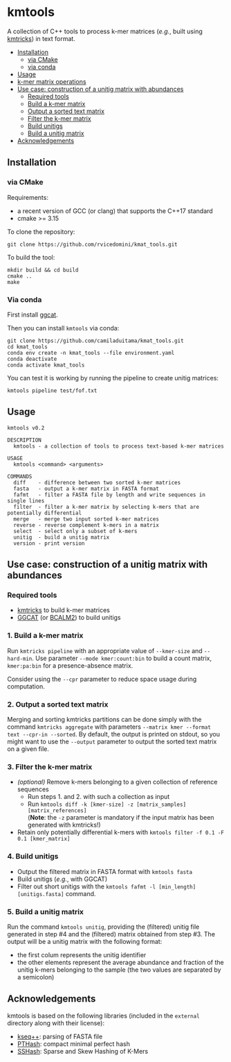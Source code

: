 # kmtools

A collection of C++ tools to process k-mer matrices (_e.g._, built using [kmtricks](https://github.com/tlemane/kmtricks)) in text format.

+ [Installation](#installation)
  - [via CMake](#via-cmake)
  - [via conda](#via-conda)
+ [Usage](#usage)
+ [k-mer matrix operations](#k-mer-matrix-operations)
+ [Use case: construction of a unitig matrix with abundances](#unitig-matrix-construction-pipeline)
    - [Required tools](#required-tools)
    - [Build a k-mer matrix](#1-build-a-k-mer-matrix)
    - [Output a sorted text matrix](#2-output-a-sorted-text-matrix)
    - [Filter the k-mer matrix](#3-filter-the-k-mer-matrix)
    - [Build unitigs](#4-build-unitigs)
    - [Build a unitig matrix](#5-build-a-unitig-matrix)
+ [Acknowledgements](#acknowledgements)

## Installation
### via CMake

Requirements:
 - a recent version of GCC (or clang) that supports the C++17 standard
 - cmake >= 3.15

To clone the repository:
```
git clone https://github.com/rvicedomini/kmat_tools.git
```

To build the tool:
```
mkdir build && cd build
cmake ..
make
```
### Via conda
First install [ggcat](https://github.com/algbio/ggcat?tab=readme-ov-file#installation).

Then you can install `kmtools` via conda:
```
git clone https://github.com/camiladuitama/kmat_tools.git
cd kmat_tools
conda env create -n kmat_tools --file environment.yaml
conda deactivate
conda activate kmat_tools

```
You can test it is working by running the pipeline to create unitig matrices:

```
kmtools pipeline test/fof.txt
```

## Usage

```
kmtools v0.2

DESCRIPTION
  kmtools - a collection of tools to process text-based k-mer matrices

USAGE
  kmtools <command> <arguments>

COMMANDS
  diff    - difference between two sorted k-mer matrices
  fasta   - output a k-mer matrix in FASTA format
  fafmt   - filter a FASTA file by length and write sequences in single lines
  filter  - filter a k-mer matrix by selecting k-mers that are potentially differential
  merge   - merge two input sorted k-mer matrices
  reverse - reverse complement k-mers in a matrix
  select  - select only a subset of k-mers
  unitig  - build a unitig matrix
  version - print version
```

## Use case: construction of a unitig matrix with abundances

### Required tools

* [kmtricks](https://github.com/tlemane/kmtricks) to build k-mer matrices
* [GGCAT](https://github.com/algbio/ggcat) (or [BCALM2](https://github.com/GATB/bcalm)) to build unitigs

### 1. Build a k-mer matrix

Run `kmtricks pipeline` with an appropriate value of `--kmer-size` and `--hard-min`. Use parameter `--mode kmer:count:bin` to build a count matrix, `kmer:pa:bin` for a presence-absence matrix. 

Consider using the `--cpr` parameter to reduce space usage during computation.

### 2. Output a sorted text matrix

Merging and sorting kmtricks partitions can be done simply with the command `kmtricks aggregate` with parameters `--matrix kmer --format text --cpr-in --sorted`. By default, the output is printed on stdout, so you might want to use the `--output` parameter to output the sorted text matrix on a given file.

### 3. Filter the k-mer matrix

* _(optional)_ Remove k-mers belonging to a given collection of reference sequences
    + Run steps 1. and 2. with such a collection as input
    + Run `kmtools diff -k [kmer-size] -z [matrix_samples] [matrix_references]` <br/>(__Note__: the `-z` parameter is mandatory if the input matrix has been generated with kmtricks!)
* Retain only potentially differential k-mers with `kmtools filter -f 0.1 -F 0.1 [kmer_matrix]`

### 4. Build unitigs

* Output the filtered matrix in FASTA format with `kmtools fasta`
* Build unitigs (_e.g._, with GGCAT)
* Filter out short unitigs with the `kmtools fafmt -l [min_length] [unitigs.fasta]` command.

### 5. Build a unitig matrix

Run the command `kmtools unitig`, providing the (filtered) unitig file generated in step #4 and the (filtered) matrix obtained from step #3.
The output will be a unitig matrix with the following format:
- the first colum represents the unitig identifier
- the other elements represent the average abundance and fraction of the unitig k-mers belonging to the sample (the two values are separated by a semicolon)

## Acknowledgements

kmtools is based on the following libraries (included in the `external` directory along with their license):

- [kseq++](https://github.com/cartoonist/kseqpp): parsing of FASTA file
- [PTHash](https://github.com/jermp/pthash): compact minimal perfect hash
- [SSHash](https://github.com/jermp/sshash): Sparse and Skew Hashing of K-Mers
